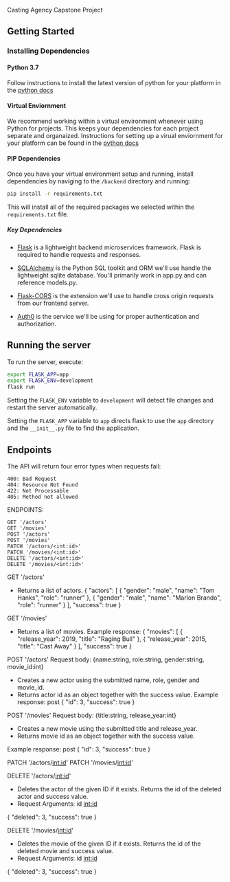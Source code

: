Casting Agency Capstone Project

## Getting Started

### Installing Dependencies

#### Python 3.7

Follow instructions to install the latest version of python for your platform in the [python docs](https://docs.python.org/3/using/unix.html#getting-and-installing-the-latest-version-of-python)

#### Virtual Enviornment

We recommend working within a virtual environment whenever using Python for projects. This keeps your dependencies for each project separate and organaized. Instructions for setting up a virual enviornment for your platform can be found in the [python docs](https://packaging.python.org/guides/installing-using-pip-and-virtual-environments/)

#### PIP Dependencies

Once you have your virtual environment setup and running, install dependencies by naviging to the `/backend` directory and running:

```bash
pip install -r requirements.txt
```

This will install all of the required packages we selected within the `requirements.txt` file.

##### Key Dependencies

- [Flask](http://flask.pocoo.org/)  is a lightweight backend microservices framework. Flask is required to handle requests and responses.

- [SQLAlchemy](https://www.sqlalchemy.org/) is the Python SQL toolkit and ORM we'll use handle the lightweight sqlite database. You'll primarily work in app.py and can reference models.py. 

- [Flask-CORS](https://flask-cors.readthedocs.io/en/latest/#) is the extension we'll use to handle cross origin requests from our frontend server. 

- [Auth0](https://auth0.com/) is the service we'll be using for proper authentication and authorization.

## Running the server

To run the server, execute:

```bash
export FLASK_APP=app
export FLASK_ENV=development
flask run
```

Setting the `FLASK_ENV` variable to `development` will detect file changes and restart the server automatically.

Setting the `FLASK_APP` variable to `app` directs flask to use the `app` directory and the `__init__.py` file to find the application. 

## Endpoints
The API will return four error types when requests fail:

    400: Bad Request
    404: Resource Not Found
    422: Not Processable
    405: Method not allowed

ENDPOINTS:

    GET '/actors'
    GET '/movies'
    POST '/actors'
    POST '/movies'
    PATCH '/actors/<int:id>'
    PATCH '/movies/<int:id>'
    DELETE '/actors/<int:id>'    
    DELETE '/movies/<int:id>'
    
GET '/actors'
 - Returns a list of actors.
{
  "actors": [
    {
      "gender": "male",
      "name": "Tom Hanks",
      "role": "runner"
    },
    {
      "gender": "male",
      "name": "Marlon Brando",
      "role": "runner"
    }
  ],
  "success": true
}

GET '/movies'
 - Returns a list of movies.
Example response:
{
  "movies": [
    {
      "release_year": 2019,
      "title": "Raging Bull"
    },
    {
      "release_year": 2015,
      "title": "Cast Away"
    }
  ],
  "success": true
}

POST '/actors'
Request body: {name:string, role:string, gender:string, movie_id:int}
- Creates a new actor using the submitted name, role, gender and movie_id. 
- Returns actor id as an object together with the success value. 
Example response:
post
{
  "id": 3,
  "success": true
}

POST '/movies'
Request body: {title:string, release_year:int}
- Creates a new movie using the submitted title and release_year. 
- Returns movie id as an object together with the success value. 

Example response:
post
{
  "id": 3,
  "success": true
}

PATCH '/actors/<int:id>'
PATCH '/movies/<int:id>'

DELETE '/actors/<int:id>'
- Deletes the actor of the given ID if it exists. Returns the id of the deleted actor and success value.
- Request Arguments: id <int:id>

{
  "deleted": 3, 
  "success": true
}

DELETE '/movies/<int:id>'
- Deletes the movie of the given ID if it exists. Returns the id of the deleted movie and success value.
- Request Arguments: id <int:id>

{
  "deleted": 3, 
  "success": true
}
